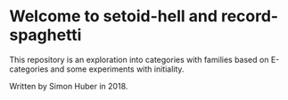 # Welcome to setoid-hell and record-spaghetti

This repository is an exploration into categories with families based
on E-categories and some experiments with initiality.


Written by Simon Huber in 2018.
